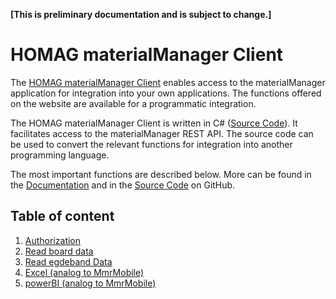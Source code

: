 <strong>[This is preliminary documentation and is subject to change.]</strong>

# HOMAG materialManager Client

The [HOMAG materialManager Client](./homagconnect.materialmanager.client.materialmanagerclient.md) enables access to the materialManager application for integration into your own applications. The functions offered on the website are available for a programmatic integration.

The HOMAG materialManager Client is written in C# ([Source Code](./../Client/IntelliDivideClient.cs)). It facilitates access to the materialManager REST API. The source code can be used to convert the relevant functions for integration into another programming language.

The most important functions are described below. More can be found in the [Documentation](./homagconnect.materialmanager.client.materialmanagerclient.md) and in the [Source Code](./../Client/MaterialManagerClient.cs) on GitHub.

## Table of content

1. [Authorization](Authorization/Authorization.md)
2. [Read board data](HomagConnectMaterialManagerClient/Boards/HomagConnectMaterialManagerClientBoards.md)
3. [Read egdeband Data](HomagConnectMaterialManagerClient/Edgebands/HomagConnectMaterialManagerClientEdgebands.md)
4. [Excel (analog to MmrMobile)](../../MmrMobile/Documentation/Excel/README.md)
5. [powerBI (analog to MmrMobile)](../../MmrMobile/Documentation/powerBi/README.md)